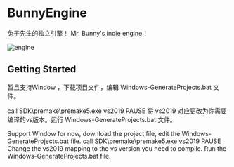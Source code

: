 # BunnyEngine
兔子先生的独立引擎！ Mr. Bunny's indie engine！

![engine](https://github.com/RikkaBunny/BunnyEngine/assets/42572971/5f79b4d4-1bbd-481f-beb8-998666a8f794)

## Getting Started
暂且支持Window ，下载项目文件，编辑 Windows-GenerateProjects.bat 文件。

call SDK\premake\premake5.exe vs2019
PAUSE
将 vs2019 对应更改为你需要编译的vs版本。运行  Windows-GenerateProjects.bat 文件。

Support Window for now, download the project file, edit the Windows-GenerateProjects.bat file.
call SDK\premake\premake5.exe vs2019
PAUSE
Change the vs2019 mapping to the vs version you need to compile. Run the Windows-GenerateProjects.bat file.
